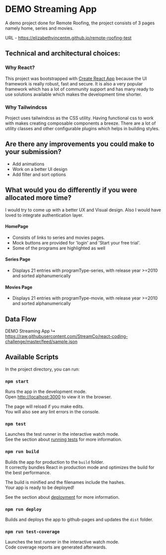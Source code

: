 # DEMO Streaming App

A demo project done for Remote Roofing, the project consists of 3 pages namely home, series and movies.

URL - https://elizabethvincentm.github.io/remote-roofing-test

## Technical and architectural choices:

### Why React?

This project was bootstrapped with [Create React App](https://github.com/facebook/create-react-app) because the UI framework is really robust, fast and secure. It is also a very popular framework which has a lot of community support and has many ready to use solutions available which makes the development time shorter.

### Why Tailwindcss

Project uses tailwindcss as the CSS utility. Having functional css to work with makes creating composable components a breeze.
There are a lot of utility classes and other configurable plugins which helps in building styles.

## Are there any improvements you could make to your submission?

- Add animations
- Work on a better UI design
- Add filter and sort options

## What would you do differently if you were allocated more time?

I would try to come up with a better UX and Visual design. Also I would have loved to integrate authentication layer.

#### HomePage

- Consists of links to series and movies pages.
- Mock buttons are provided for 'login' and 'Start your free trial'.
- Some of the programs are highlighted as well

#### Series Page

- Displays 21 entries with programType-series, with release year >=2010 and sorted alphanumerically

#### Movies Page

- Displays 21 entries with programType-movie, with release year >=2010 and sorted alphanumerically

## Data Flow

DEMO Streaming App
↳ https://raw.githubusercontent.com/StreamCo/react-coding-challenge/master/feed/sample.json

## Available Scripts

In the project directory, you can run:

### `npm start`

Runs the app in the development mode.<br />
Open [http://localhost:3000](http://localhost:3000) to view it in the browser.

The page will reload if you make edits.<br />
You will also see any lint errors in the console.

### `npm test`

Launches the test runner in the interactive watch mode.<br />
See the section about [running tests](https://facebook.github.io/create-react-app/docs/running-tests) for more information.

### `npm run build`

Builds the app for production to the `build` folder.<br />
It correctly bundles React in production mode and optimizes the build for the best performance.

The build is minified and the filenames include the hashes.<br />
Your app is ready to be deployed!

See the section about [deployment](https://facebook.github.io/create-react-app/docs/deployment) for more information.

### `npm run deploy`

Builds and deploys the app to github-pages and updates the `dist` folder.

### `npm run test-coverage`

Launches the test runner in the interactive watch mode.<br />
Code coverage reports are generated afterwards.
